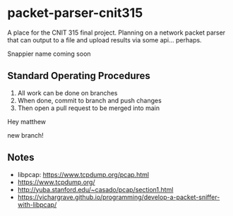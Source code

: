 # packet-parser-cnit315
A place for the CNIT 315 final project. Planning on a network packet parser that can output to a file and upload results via some api... perhaps. 

Snappier name coming soon

## Standard Operating Procedures
1. All work can be done on branches
2. When done, commit to branch and push changes
3. Then open a pull request to be merged into main

Hey matthew

new branch!


## Notes
- libpcap: https://www.tcpdump.org/pcap.html
- https://www.tcpdump.org/
- http://yuba.stanford.edu/~casado/pcap/section1.html
- https://vichargrave.github.io/programming/develop-a-packet-sniffer-with-libpcap/

